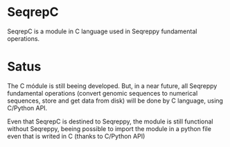 # SeqrepC
SeqrepC is a module in C language used in Seqreppy fundamental operations. 

# Satus
The C módule is still beeing developed.
But, in a near future, all Seqreppy fundamental operations (convert genomic sequences to numerical sequences, store and get data from disk) will be done by C language, using C/Python API.

Even that SeqrepC is destined to Seqreppy, the module is still functional without Seqreppy, beeing possible to import the module in a python file even that is writed in C (thanks to C/Python API)
